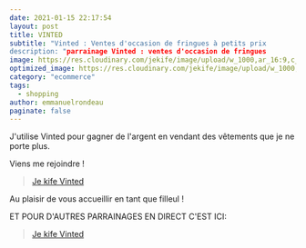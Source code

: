 ```yaml
---
date: 2021-01-15 22:17:54
layout: post
title: VINTED
subtitle: "Vinted : Ventes d'occasion de fringues à petits prix
description: "parrainage Vinted : ventes d'occasion de fringues
image: https://res.cloudinary.com/jekife/image/upload/w_1000,ar_16:9,c_fill,g_auto,e_sharpen/v1610999652/vinted_eeunti.jpg
optimized_image: https://res.cloudinary.com/jekife/image/upload/w_1000,ar_16:9,c_fill,g_auto,e_sharpen/v1610999652/vinted_eeunti.jpg
category: "ecommerce"
tags:
  - shopping  
author: emmanuelrondeau
paginate: false
---
```


J'utilise Vinted pour gagner de l'argent en vendant des vêtements que je ne porte plus.

Viens me rejoindre ! 
> [Je kife Vinted](https://www.vinted.fr/invite/rondeau3)


Au plaisir de vous accueillir en tant que filleul !

ET POUR D'AUTRES PARRAINAGES EN DIRECT C'EST ICI:

> [Je kife Vinted](https://www.vinted.fr/invite/rondeau3)
